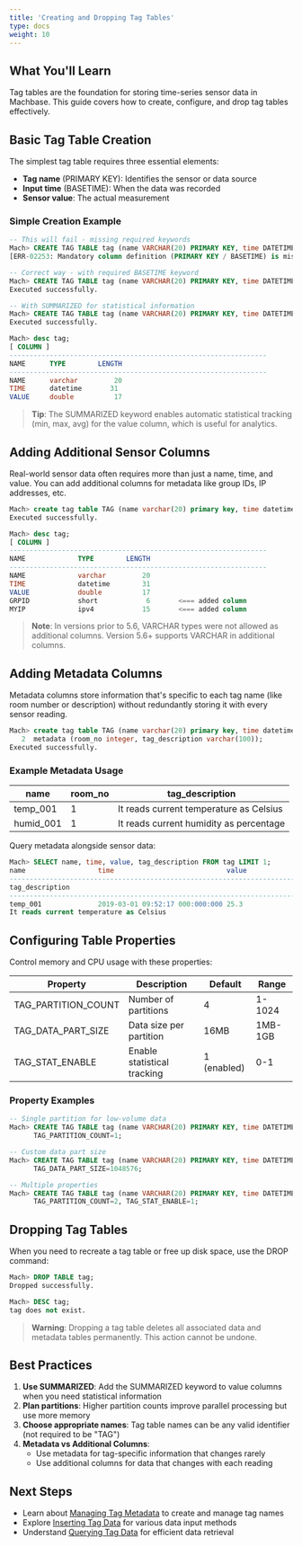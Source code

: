 ```yaml
---
title: 'Creating and Dropping Tag Tables'
type: docs
weight: 10
---
```


## What You'll Learn

Tag tables are the foundation for storing time-series sensor data in Machbase. This guide covers how to create, configure, and drop tag tables effectively.

## Basic Tag Table Creation

The simplest tag table requires three essential elements:
- **Tag name** (PRIMARY KEY): Identifies the sensor or data source
- **Input time** (BASETIME): When the data was recorded
- **Sensor value**: The actual measurement

### Simple Creation Example

```sql
-- This will fail - missing required keywords
Mach> CREATE TAG TABLE tag (name VARCHAR(20) PRIMARY KEY, time DATETIME, value DOUBLE);
[ERR-02253: Mandatory column definition (PRIMARY KEY / BASETIME) is missing.]

-- Correct way - with required BASETIME keyword
Mach> CREATE TAG TABLE tag (name VARCHAR(20) PRIMARY KEY, time DATETIME BASETIME, value DOUBLE);
Executed successfully.

-- With SUMMARIZED for statistical information
Mach> CREATE TAG TABLE tag (name VARCHAR(20) PRIMARY KEY, time DATETIME BASETIME, value DOUBLE SUMMARIZED);
Executed successfully.

Mach> desc tag;
[ COLUMN ]
----------------------------------------------------------------
NAME      TYPE        LENGTH
----------------------------------------------------------------
NAME      varchar         20
TIME      datetime       31
VALUE     double          17
```

> **Tip**: The SUMMARIZED keyword enables automatic statistical tracking (min, max, avg) for the value column, which is useful for analytics.

## Adding Additional Sensor Columns

Real-world sensor data often requires more than just a name, time, and value. You can add additional columns for metadata like group IDs, IP addresses, etc.

```sql
Mach> create tag table TAG (name varchar(20) primary key, time datetime basetime, value double, grpid short, myip ipv4);
Executed successfully.

Mach> desc tag;
[ COLUMN ]
----------------------------------------------------------------
NAME             TYPE        LENGTH
----------------------------------------------------------------
NAME             varchar         20
TIME             datetime        31
VALUE            double          17
GRPID            short            6       <=== added column
MYIP             ipv4            15       <=== added column
```

> **Note**: In versions prior to 5.6, VARCHAR types were not allowed as additional columns. Version 5.6+ supports VARCHAR in additional columns.

## Adding Metadata Columns

Metadata columns store information that's specific to each tag name (like room number or description) without redundantly storing it with every sensor reading.

```sql
Mach> create tag table TAG (name varchar(20) primary key, time datetime basetime, value double)
   2  metadata (room_no integer, tag_description varchar(100));
Executed successfully.
```

### Example Metadata Usage

|name|room_no|tag_description|
|--|--|--|
|temp_001|1|It reads current temperature as Celsius|
|humid_001|1|It reads current humidity as percentage|

Query metadata alongside sensor data:

```sql
Mach> SELECT name, time, value, tag_description FROM tag LIMIT 1;
name                  time                            value
--------------------------------------------------------------------------------------
tag_description
------------------------------------------------------------------------------------
temp_001              2019-03-01 09:52:17 000:000:000 25.3
It reads current temperature as Celsius
```

## Configuring Table Properties

Control memory and CPU usage with these properties:

|Property|Description|Default|Range|
|--|--|--|--|
|TAG_PARTITION_COUNT|Number of partitions|4|1-1024|
|TAG_DATA_PART_SIZE|Data size per partition|16MB|1MB-1GB|
|TAG_STAT_ENABLE|Enable statistical tracking|1 (enabled)|0-1|

### Property Examples

```sql
-- Single partition for low-volume data
Mach> CREATE TAG TABLE tag (name VARCHAR(20) PRIMARY KEY, time DATETIME BASETIME, value DOUBLE)
      TAG_PARTITION_COUNT=1;

-- Custom data part size
Mach> CREATE TAG TABLE tag (name VARCHAR(20) PRIMARY KEY, time DATETIME BASETIME, value DOUBLE)
      TAG_DATA_PART_SIZE=1048576;

-- Multiple properties
Mach> CREATE TAG TABLE tag (name VARCHAR(20) PRIMARY KEY, time DATETIME BASETIME, value DOUBLE SUMMARIZED)
      TAG_PARTITION_COUNT=2, TAG_STAT_ENABLE=1;
```

## Dropping Tag Tables

When you need to recreate a tag table or free up disk space, use the DROP command:

```sql
Mach> DROP TABLE tag;
Dropped successfully.

Mach> DESC tag;
tag does not exist.
```

> **Warning**: Dropping a tag table deletes all associated data and metadata tables permanently. This action cannot be undone.

## Best Practices

1. **Use SUMMARIZED**: Add the SUMMARIZED keyword to value columns when you need statistical information
2. **Plan partitions**: Higher partition counts improve parallel processing but use more memory
3. **Choose appropriate names**: Tag table names can be any valid identifier (not required to be "TAG")
4. **Metadata vs Additional Columns**:
   - Use metadata for tag-specific information that changes rarely
   - Use additional columns for data that changes with each reading

## Next Steps

- Learn about [Managing Tag Metadata](../tag-metadata) to create and manage tag names
- Explore [Inserting Tag Data](../inserting-data) for various data input methods
- Understand [Querying Tag Data](../querying-data) for efficient data retrieval

